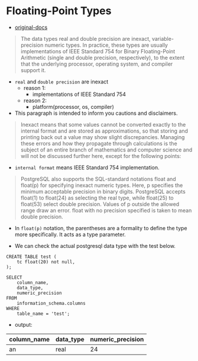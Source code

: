 # Floating-Point Types

- [original-docs](https://www.postgresql.org/docs/7.4/datatype.html#DATATYPE-FLOAT)

> The data types real and double precision are inexact, variable-precision numeric types. In practice, these types are
> usually implementations of IEEE Standard 754 for Binary Floating-Point Arithmetic (single and double precision,
> respectively), to the extent that the underlying processor, operating system, and compiler support it.

- `real` and `double precision` are inexact
    - reason 1:
        - implementations of IEEE Standard 754
    - reason 2:
        - platform(processor, os, compiler)
- This paragraph is intended to inform you cautions and disclaimers.

> Inexact means that some values cannot be converted exactly to the internal format and are stored as approximations, so
> that storing and printing back out a value may show slight discrepancies. Managing these errors and how they propagate
> through calculations is the subject of an entire branch of mathematics and computer science and will not be discussed
> further here, except for the following points:

- `internal format` means IEEE Standard 754 implementation.

> PostgreSQL also supports the SQL-standard notations float and float(p) for specifying inexact numeric types. Here, p
> specifies the minimum acceptable precision in binary digits. PostgreSQL accepts float(1) to float(24) as selecting the
> real type, while float(25) to float(53) select double precision. Values of p outside the allowed range draw an error.
> float with no precision specified is taken to mean double precision.

- In `float(p)` notation, the parentheses are a formality to define the type more specifically. It acts as a type
  parameter.

- We can check the actual postgresql data type with the test below.

```text
CREATE TABLE test (
    tc float(20) not null,
);
```

```text
SELECT 
    column_name,
    data_type,
    numeric_precision
FROM 
    information_schema.columns
WHERE 
    table_name = 'test';
```

- output:

| column_name | data_type | numeric_precision |
|-------------|-----------|-------------------|
| an          | real      | 24                |
